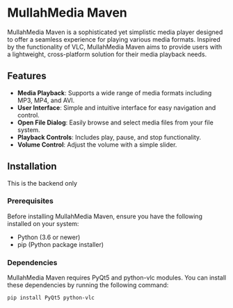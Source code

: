 # MullahMedia Maven

MullahMedia Maven is a sophisticated yet simplistic media player designed to offer a seamless experience for playing various media formats. Inspired by the functionality of VLC, MullahMedia Maven aims to provide users with a lightweight, cross-platform solution for their media playback needs.

## Features

- **Media Playback**: Supports a wide range of media formats including MP3, MP4, and AVI.
- **User Interface**: Simple and intuitive interface for easy navigation and control.
- **Open File Dialog**: Easily browse and select media files from your file system.
- **Playback Controls**: Includes play, pause, and stop functionality.
- **Volume Control**: Adjust the volume with a simple slider.

## Installation
This is the backend only
### Prerequisites

Before installing MullahMedia Maven, ensure you have the following installed on your system:
- Python (3.6 or newer)
- pip (Python package installer)

### Dependencies

MullahMedia Maven requires PyQt5 and python-vlc modules. You can install these dependencies by running the following command:

```sh
pip install PyQt5 python-vlc
